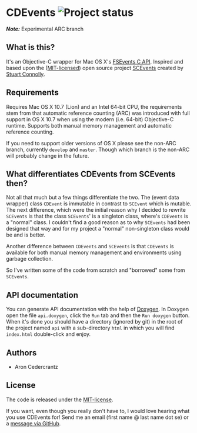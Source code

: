 # CDEvents ![Project status](http://stillmaintained.com/rastersize/CDEvents.png) #
***Note:*** Experimental ARC branch

## What is this? ##
It's an Objective-C wrapper for Mac OS X's [FSEvents C API](http://developer.apple.com/mac/library/documentation/Darwin/Reference/FSEvents_Ref/FSEvents_h/index.html). Inspired and based upon the ([MIT-licensed](http://www.opensource.org/licenses/mit-license.php)) open source project [SCEvents](http://stuconnolly.com/projects/code/) created by [Stuart Connolly](http://stuconnolly.com/).

## Requirements ##
Requires Mac OS X 10.7 (Lion) and an Intel 64-bit CPU, the requirements stem from that automatic reference counting (ARC) was introduced with full support in OS X 10.7 when using the modern (i.e. 64-bit) Objective-C runtime. Supports both manual memory management and automatic reference counting.

If you need to support older versions of OS X please see the non-ARC branch, currently `develop` and `master`. Though which branch is the non-ARC will probably change in the future.

## What differentiates CDEvents from SCEvents then? ##
Not all that much but a few things differentiate the two. The (event data wrapper) class `CDEvent` is immutable in contrast to `SCEvent` which is mutable. The next difference, which were the initial reason why I decided to rewrite `SCEvents` is that the class `SCEvents`' is a singleton class, where's `CDEvents` is a "normal" class. I couldn't find a good reason as to why `SCEvents` had been designed that way and for my project a "normal" non-singleton class would be and is better.

Another difference between `CDEvents` and `SCEvents` is that `CDEvents` is available for both manual memory management and environments using garbage collection.

So I've written some of the code from scratch and "borrowed" some from `SCEvents`.

## API documentation ##
You can generate API documentation with the help of [Doxygen](http://www.stack.nl/~dimitri/doxygen/). In Doxygen open the file `api.doxygen`, click the `Run` tab and then the `Run doxygen` button. When it's done you should have a directory (ignored by git) in the root of the project named `api` with a sub-directory `html` in which you will find `index.html` double-click and enjoy.

## Authors ##

* Aron Cedercrantz

## License ##
The code is released under the [MIT-license](http://www.opensource.org/licenses/mit-license.php).

If you want, even though you really don't have to, I would love hearing what you use CDEvents for! Send me an email (first name @ last name dot se) or a [message via GitHub](http://github.com/inbox/new/rastersize).

